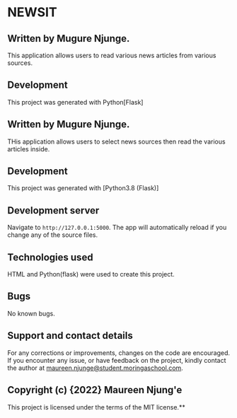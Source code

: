 # NEWSIT

## Written by Mugure Njunge.
This application allows users to read various news articles from various sources.

## Development

This project was generated with Python[Flask]


## Written by Mugure Njunge.
THis application allows users to select news sources then read the various articles inside.

## Development

This project was generated with [Python3.8 (Flask)]


## Development server

Navigate to `http://127.0.0.1:5000`. The app will automatically reload if you change any of the source files.

## Technologies used

HTML and Python(flask) were used to create this project.


## Bugs
No known bugs.

## Support and contact details

For any corrections or improvements, changes on the code are encouraged. If you encounter any issue, or have feedback on the project, kindly contact the author at maureen.njunge@student.moringaschool.com.

## Copyright (c) {2022} Maureen Njung'e

This project is licensed under the terms of the MIT license.**



